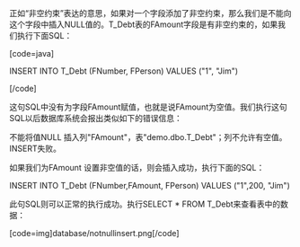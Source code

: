 正如“非空约束”表达的意思，如果对一个字段添加了非空约束，那么我们是不能向这个字段中插入NULL值的。T_Debt表的FAmount字段是有非空约束的，如果我们执行下面SQL：
[code=java]
INSERT INTO T_Debt (FNumber, FPerson) VALUES ("1", "Jim")
[/code]
这句SQL中没有为字段FAmount赋值，也就是说FAmount为空值。我们执行这句SQL以后数据库系统会报出类似如下的错误信息：
不能将值NULL 插入列"FAmount"，表"demo.dbo.T_Debt"；列不允许有空值。INSERT失败。
如果我们为FAmount 设置非空值的话，则会插入成功，执行下面的SQL：
INSERT INTO T_Debt (FNumber,FAmount, FPerson) VALUES ("1",200, "Jim")
此句SQL则可以正常的执行成功。执行SELECT * FROM T_Debt来查看表中的数据：
[code=img]database/notnullinsert.png[/code]